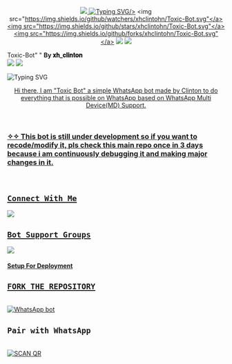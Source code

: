 <p align="center">
<a href="https://telegra.ph/file/3fc1e4f4ea4e38b83f654.jpg"><img src="https://telegra.ph/file/3fc1e4f4ea4e38b83f654.jpg"</a>
<a href="https://git.io/typing-svg"><img src="https://readme-typing-svg.herokuapp.com?font=Orbitron&size=28&duration=3000&pause=1000&color=964B00&width=456&lines=Toxic+WABOT+MD;CREATED+BY+𝐱𝐡_𝐜𝐥𝐢𝐧𝐭𝐨𝐧" alt="Typing SVG"


/></a>
<img src="https://img.shields.io/github/watchers/xhclintohn/Toxic-Bot.svg"</a>
<a href="https://github.com/xhclinton/Toxic-Bot"><img src="https://img.shields.io/github/stars/xhclintohn/Toxic-Bot.svg"</a>
<a href="https://github.com/xhclintohn/Toxic-Bot"><img src="https://img.shields.io/github/forks/xhclintohn/Toxic-Bot.svg"</a>
<a href="https://github.com/xhclintohn/Toxic-Bot"><img src="https://img.shields.io/github/repo-size/xhclintohn/Toxic-Bot.svg"></a>
<img src="https://raw.githubusercontent.com/andreasbm/readme/master/assets/lines/colored.png"/>



<summary>Toxic-Bot" " <b>By 𝐱𝐡_𝐜𝐥𝐢𝐧𝐭𝐨𝐧</b></summary>
<a href="http://wa.me/254735342808"><img src="https://img.shields.io/badge/Whatsapp-30302f?style=flat&logo=whatsapp"></a>
<a href="http://www.instagram.com/mr.xh_clusive"><img src="https://img.shields.io/badge/Instagram-30302f?style=flat&logo=instagram"></a>




<img src="https://readme-typing-svg.demolab.com?font=Impact&size=50&pause=1000&color=000000&center=true&width=910&height=100&lines=THIS IS+Toxic-AI ;MULTI+DEVICE+WHATSAPP+BOT;CREATED+BY+THE TEAM Toxic ;PUBLIC+RELESED+DATE;2023/08/21;." alt="Typing SVG" /></a>
  </p>
  <p align="center"> 
  <a href="https://github.com/xhclintohn/Toxic-Bot/stargazers">
    

<p align="center"> 
  Hi there, I am "Toxic Bot" a simple WhatsApp bot made by Clinton to do everything that is possible on WhatsApp based on WhatsApp Multi Device(MD) Support.
</p>
</br>

### ✧✧ This bot is still under development so if you want to recode/modify it, pls check this main repo once in 3 days because i am continuously debugging it and making major changes in it.
</br>

## ```Connect With Me```

<p align="center">

<a href="https://api.whatsapp.com/send?phone=254735342808&text=𝘩𝘦𝘭𝘭𝘰+Clinton"><img src="https://img.shields.io/badge/Contact dev Clinton-25D366?style=for-the-badge&logo=whatsapp&logoColor=white" />

</p>



## ``Bot Support Groups``
<p align="center">

<a href="https://chat.whatsapp.com/FA021PHVLb3AUNwuIDbN0B"><img src="https://img.shields.io/badge/Join support group-25D366?style=for-the-badge&logo=whatsapp&logoColor=white" />

</p>


#### Setup For Deployment 

## ```FORK THE REPOSITORY```
   <br>
<a href="https://github.com/xhclintohn/Whatsapp-Bot/fork"><img title="WhatsApp bot" src="https://img.shields.io/badge/FORK TOXIC-1-h?color=black&style=for-the-badge&logo=stackshare"></a>


## ```Pair with WhatsApp```
<br>
<a href='https://replit.com/@xhclinton/Toxic-Pairing-v1' target="_blank"><img alt='SCAN QR' src='https://img.shields.io/badge/Scan qr--100000?style=for-the-badge&logo=scan&logoColor=white&labelColor=black&color=orange'/></a>

  
  
